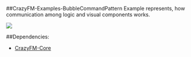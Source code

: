 ##CrazyFM-Examples-BubbleCommandPattern
Example represents, how communication among logic and visual components works.

![](https://github.com/CrazyFlasher/crazyfm/blob/gh-pages/assets/bubbledCommandPattern.jpg?raw=true)

##Dependencies:
- [CrazyFM-Core](https://github.com/CrazyFlasher/crazyfm/tree/master/core)
